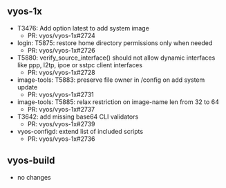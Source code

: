 ## vyos-1x

- T3476: Add option latest to add system image
   - PR: vyos/vyos-1x#2724
- login: T5875: restore home directory permissions only when needed
   - PR: vyos/vyos-1x#2726
- T5880: verify_source_interface() should not allow dynamic interfaces like ppp, l2tp, ipoe or sstpc client interfaces
   - PR: vyos/vyos-1x#2728
- image-tools: T5883: preserve file owner in /config on add system update
   - PR: vyos/vyos-1x#2731
- image-tools: T5885: relax restriction on image-name len from 32 to 64
   - PR: vyos/vyos-1x#2737
- T3642: add missing base64 CLI validators
   - PR: vyos/vyos-1x#2739
- vyos-configd: extend list of included scripts
   - PR: vyos/vyos-1x#2736



## vyos-build

- no changes
